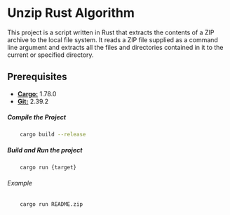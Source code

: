 # Unzip Rust Algorithm

This project is a script written in Rust that extracts the contents of a ZIP archive to the local file system. It reads a ZIP file supplied as a command line argument and extracts all the files and directories contained in it to the current or specified directory.


## Prerequisites
<ul>
    <li><b><a href="https://www.rust-lang.org/tools/install">Cargo:</a></b> 1.78.0</li>
    <li><b><a href="https://www.git-scm.com/downloads">Git:</a></b> 2.39.2</li>
</ul>

##### Compile the Project

```bash
    cargo build --release
```

##### Build and Run the project

```bash
    cargo run {target} 
```

###### Example 

```bash
    cargo run README.zip
```
